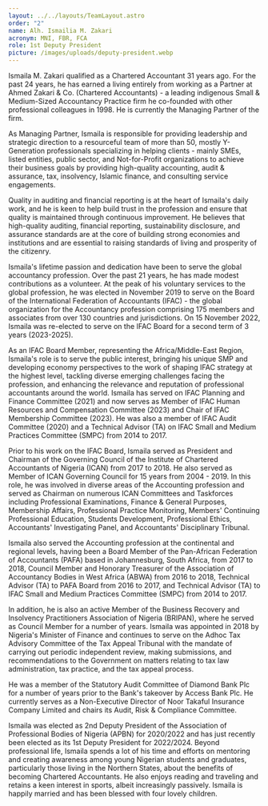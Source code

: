 ```yaml
---
layout: ../../layouts/TeamLayout.astro
order: "2"
name: Alh. Ismailia M. Zakari
acronym: MNI, FBR, FCA
role: 1st Deputy President
picture: /images/uploads/deputy-president.webp
---
```

Ismaila M. Zakari qualified as a Chartered Accountant 31 years ago. For the past 24 years, he has earned a living entirely from working as a Partner at Ahmed Zakari & Co. (Chartered Accountants) - a leading indigenous Small & Medium-Sized Accountancy Practice firm he co-founded with other professional colleagues in 1998. He is currently the Managing Partner of the firm.





As Managing Partner, Ismaila is responsible for providing leadership and strategic direction to a resourceful team of more than 50, mostly Y-Generation professionals specializing in helping clients - mainly SMEs, listed entities, public sector, and Not-for-Profit organizations to achieve their business goals by providing high-quality accounting, audit & assurance, tax, insolvency, Islamic finance, and consulting service engagements.





Quality in auditing and financial reporting is at the heart of Ismaila's daily work, and he is keen to help build trust in the profession and ensure that quality is maintained through continuous improvement. He believes that high-quality auditing, financial reporting, sustainability disclosure, and assurance standards are at the core of building strong economies and institutions and are essential to raising standards of living and prosperity of the citizenry.





Ismaila's lifetime passion and dedication have been to serve the global accountancy profession. Over the past 21 years, he has made modest contributions as a volunteer. At the peak of his voluntary services to the global profession, he was elected in November 2019 to serve on the Board of the International Federation of Accountants (IFAC) - the global organization for the Accountancy profession comprising 175 members and associates from over 130 countries and jurisdictions. On 15 November 2022, Ismaila was re-elected to serve on the IFAC Board for a second term of 3 years (2023-2025).





As an IFAC Board Member, representing the Africa/Middle-East Region, Ismaila's role is to serve the public interest, bringing his unique SMP and developing economy perspectives to the work of shaping IFAC strategy at the highest level, tackling diverse emerging challenges facing the profession, and enhancing the relevance and reputation of professional accountants around the world. Ismaila has served on IFAC Planning and Finance Committee (2021) and now serves as Member of IFAC Human Resources and Compensation Committee (2023) and Chair of IFAC Membership Committee (2023). He was also a member of IFAC Audit Committee (2020) and a Technical Advisor (TA) on IFAC Small and Medium Practices Committee (SMPC) from 2014 to 2017.





Prior to his work on the IFAC Board, Ismaila served as President and Chairman of the Governing Council of the Institute of Chartered Accountants of Nigeria (ICAN) from 2017 to 2018. He also served as Member of ICAN Governing Council for 15 years from 2004 - 2019. In this role, he was involved in diverse areas of the Accounting profession and served as Chairman on numerous ICAN Committees and Taskforces including Professional Examinations, Finance & General Purposes, Membership Affairs, Professional Practice Monitoring, Members' Continuing Professional Education, Students Development, Professional Ethics, Accountants' Investigating Panel, and Accountants' Disciplinary Tribunal.





Ismaila also served the Accounting profession at the continental and regional levels, having been a Board Member of the Pan-African Federation of Accountants (PAFA) based in Johannesburg, South Africa, from 2017 to 2018, Council Member and Honorary Treasurer of the Association of Accountancy Bodies in West Africa (ABWA) from 2016 to 2018, Technical Advisor (TA) to PAFA Board from 2016 to 2017, and Technical Advisor (TA) to IFAC Small and Medium Practices Committee (SMPC) from 2014 to 2017.





In addition, he is also an active Member of the Business Recovery and Insolvency Practitioners Association of Nigeria (BRIPAN), where he served as Council Member for a number of years. Ismaila was appointed in 2018 by Nigeria's Minister of Finance and continues to serve on the Adhoc Tax Advisory Committee of the Tax Appeal Tribunal with the mandate of carrying out periodic independent review, making submissions, and recommendations to the Government on matters relating to tax law administration, tax practice, and the tax appeal process.





He was a member of the Statutory Audit Committee of Diamond Bank Plc for a number of years prior to the Bank's takeover by Access Bank Plc. He currently serves as a Non-Executive Director of Noor Takaful Insurance Company Limited and chairs its Audit, Risk & Compliance Committee.





Ismaila was elected as 2nd Deputy President of the Association of Professional Bodies of Nigeria (APBN) for 2020/2022 and has just recently been elected as its 1st Deputy President for 2022/2024. Beyond professional life, Ismaila spends a lot of his time and efforts on mentoring and creating awareness among young Nigerian students and graduates, particularly those living in the Northern States, about the benefits of becoming Chartered Accountants. He also enjoys reading and traveling and retains a keen interest in sports, albeit increasingly passively. Ismaila is happily married and has been blessed with four lovely children.
